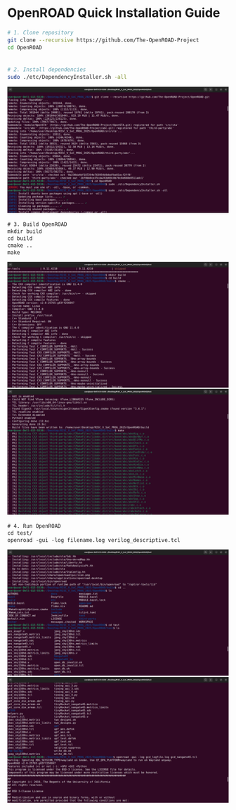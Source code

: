 # OpenROAD Quick Installation Guide

```bash
# 1. Clone repository
git clone --recursive https://github.com/The-OpenROAD-Project
cd OpenROAD


# 2. Install dependencies
sudo ./etc/DependencyInstaller.sh -all
```
![OpenROAD Installation Diagram](https://github.com/Sam25-GitHub/RISC-V-SoC-TAPEOUT_OPENROAD/blob/main/INSTALLATION/1_openroad.jpg?raw=true)

```
# 3. Build OpenROAD
mkdir build
cd build
cmake ..
make
```
![OpenROAD Installation Diagram](https://github.com/Sam25-GitHub/RISC-V-SoC-TAPEOUT_OPENROAD/blob/main/INSTALLATION/2_openroad.jpg?raw=true)
![OpenROAD Installation Diagram](https://github.com/Sam25-GitHub/RISC-V-SoC-TAPEOUT_OPENROAD/blob/main/INSTALLATION/3_openroad.jpg?raw=true)

```
# 4. Run OpenROAD
cd test/
openroad -gui -log filename.log verilog_descriptive.tcl
```
![OpenROAD Installation Diagram](https://github.com/Sam25-GitHub/RISC-V-SoC-TAPEOUT_OPENROAD/blob/main/INSTALLATION/4-openroad.jpg?raw=true)
![OpenROAD Installation Diagram](https://github.com/Sam25-GitHub/RISC-V-SoC-TAPEOUT_OPENROAD/blob/main/INSTALLATION/5_openroad.jpg?raw=true)
